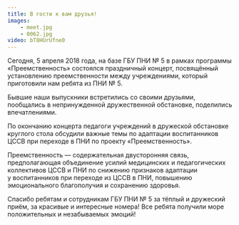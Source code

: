 ```yaml
---
title: В гости к вам друзья!
images:
    - meet.jpg
    - 0062.jpg
video: bT8HUrUfne0
---
```


Сегодня, 5 апреля 2018 года, на базе ГБУ ПНИ № 5 в рамках программы «Преемственность» состоялся праздничный концерт,
посвящённый установлению преемственности между учреждениями, который приготовили нам ребята из ПНИ № 5.

Бывшие наши выпускники встретились со своими друзьями, пообщались в непринужденной дружественной обстановке, поделились
впечатлениями.

<!--more-->
По окончанию концерта педагоги учреждений в дружеской обстановке круглого стола обсудили важные темы по адаптации
воспитанников ЦССВ при переходе в ПНИ по проекту «Преемственность».

Преемственность — содержательная двусторонняя связь, предполагающая объединение усилий медицинских и педагогических
коллективов ЦССВ и ПНИ по снижению признаков адаптации у воспитанников при переходе из ЦССВ в ПНИ, повышению
эмоционального благополучия и сохранению здоровья.

Спасибо ребятам и сотрудникам ГБУ ПНИ № 5 за тёплый и дружеский приём, за красивые и интересные номера! Все ребята
получили море положительных и незабываемых эмоций!
